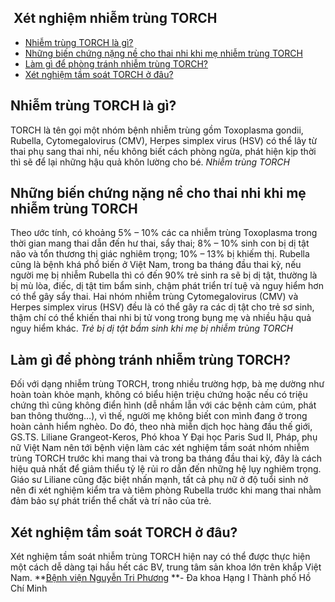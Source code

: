 ## ️ Xét nghiệm nhiễm trùng TORCH

  * [Nhiễm trùng TORCH là gì?](https://bvnguyentriphuong.com.vn/benh-truyen-nhiem/xet-nghiem-nhiem-trung-torch#nhim-trng-torch-l-g)
  * [Những biến chứng nặng nề cho thai nhi khi mẹ nhiễm trùng TORCH](https://bvnguyentriphuong.com.vn/benh-truyen-nhiem/xet-nghiem-nhiem-trung-torch#nhng-bin-chng-nng-n-cho-thai-nhi-khi-m-nhim-trng-torch)
  * [Làm gì để phòng tránh nhiễm trùng TORCH?](https://bvnguyentriphuong.com.vn/benh-truyen-nhiem/xet-nghiem-nhiem-trung-torch#lm-g-phng-trnh-nhim-trng-torch)
  * [Xét nghiệm tầm soát TORCH ở đâu?](https://bvnguyentriphuong.com.vn/benh-truyen-nhiem/xet-nghiem-nhiem-trung-torch#xt-nghim-tm-sot-torch-u)


## **Nhiễm trùng TORCH là gì?**
TORCH là tên gọi một nhóm bệnh nhiễm trùng gồm Toxoplasma gondii, Rubella, Cytomegalovirus (CMV), Herpes simplex virus (HSV) có thể lây từ thai phụ sang thai nhi, nếu không biết cách phòng ngừa, phát hiện kịp thời thì sẽ để lại những hậu quả khôn lường cho bé.
_Nhiễm trùng TORCH_
## **Những biến chứng nặng nề cho thai nhi khi mẹ nhiễm trùng TORCH**
Theo ước tính, có khoảng 5% – 10% các ca nhiễm trùng Toxoplasma trong thời gian mang thai dẫn đến hư thai, sẩy thai; 8% – 10% sinh con bị dị tật não và tổn thương thị giác nghiêm trọng; 10% – 13% bị khiếm thị.
Rubella cũng là bệnh khá phổ biến ở Việt Nam, trong ba tháng đầu thai kỳ, nếu người mẹ bị nhiễm Rubella thì có đến 90% trẻ sinh ra sẽ bị dị tật, thường là bị mù lòa, điếc, dị tật tim bẩm sinh, chậm phát triển trí tuệ và nguy hiểm hơn có thể gây sẩy thai.
Hai nhóm nhiễm trùng Cytomegalovirus (CMV) và Herpes simplex virus (HSV) đều là có thể gây ra các dị tật cho trẻ sơ sinh, thậm chí có thể khiến thai nhi bị tử vong trong bụng mẹ và nhiều hậu quả nguy hiểm khác.
_Trẻ bị dị tật bẩm sinh khi mẹ bị nhiễm trùng TORCH_
## **Làm gì để phòng tránh nhiễm trùng TORCH?**
Đối với dạng nhiễm trùng TORCH, trong nhiều trường hợp, bà mẹ dường như hoàn toàn khỏe mạnh, không có biểu hiện triệu chứng hoặc nếu có triệu chứng thì cũng không điển hình (dễ nhầm lẫn với các bệnh cảm cúm, phát ban thông thường…), vì thế, người mẹ không biết con mình đang ở trong hoàn cảnh hiểm nghèo.
Do đó, theo nhà miễn dịch học hàng đầu thế giới, GS.TS. Liliane Grangeot-Keros, Phó khoa Y Đại học Paris Sud II, Pháp, phụ nữ Việt Nam nên tới bệnh viện làm các xét nghiệm tầm soát nhóm nhiễm trùng TORCH trước khi mang thai và trong ba tháng đầu thai kỳ, đây là cách hiệu quả nhất để giảm thiểu tỷ lệ rủi ro dẫn đến những hệ lụy nghiêm trọng.
Giáo sư Liliane cũng đặc biệt nhấn mạnh, tất cả phụ nữ ở độ tuổi sinh nở nên đi xét nghiệm kiểm tra và tiêm phòng Rubella trước khi mang thai nhằm đảm bảo sự phát triển thể chất và trí não của trẻ.
## **Xét nghiệm tầm soát TORCH ở đâu?**
Xét nghiệm tầm soát nhiễm trùng TORCH hiện nay có thể được thực hiện một cách dễ dàng tại hầu hết các BV, trung tâm sản khoa lớn trên khắp Việt Nam.
**[Bệnh viện Nguyễn Tri Phương](https://bvnguyentriphuong.com.vn/) **- Đa khoa Hạng I Thành phố Hồ Chí Minh

